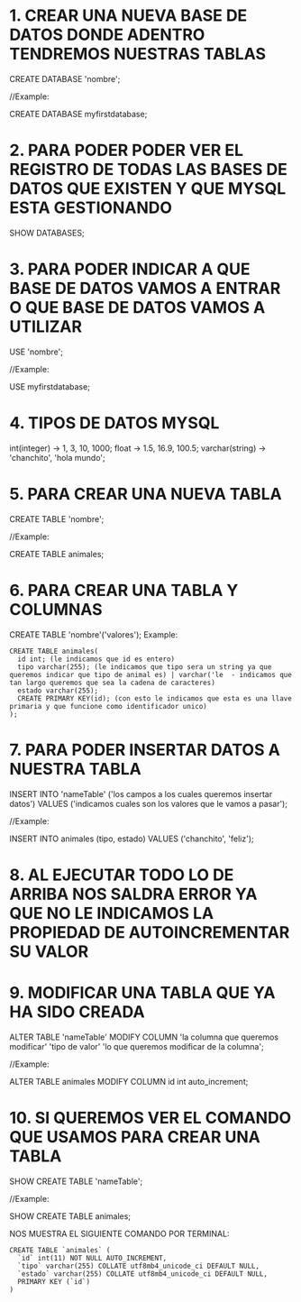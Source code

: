 # 1. CREAR UNA NUEVA BASE DE DATOS DONDE ADENTRO TENDREMOS NUESTRAS TABLAS

CREATE DATABASE 'nombre';

//Example:

CREATE DATABASE myfirstdatabase;

# 2. PARA PODER PODER VER EL REGISTRO DE TODAS LAS BASES DE DATOS QUE EXISTEN Y QUE MYSQL ESTA GESTIONANDO

SHOW DATABASES;

# 3. PARA PODER INDICAR A QUE BASE DE DATOS VAMOS A ENTRAR O QUE BASE DE DATOS VAMOS A UTILIZAR

USE 'nombre';

//Example:

USE myfirstdatabase;

# 4. TIPOS DE DATOS MYSQL

int(integer) -> 1, 3, 10, 1000;
float -> 1.5, 16.9, 100.5;
varchar(string) -> 'chanchito', 'hola mundo';

# 5. PARA CREAR UNA NUEVA TABLA

CREATE TABLE 'nombre';

//Example:

CREATE TABLE animales;

# 6. PARA CREAR UNA TABLA Y COLUMNAS

CREATE TABLE 'nombre'('valores');   Example:

~~~
CREATE TABLE animales(
  id int; (le indicamos que id es entero)
  tipo varchar(255); (le indicamos que tipo sera un string ya que queremos indicar que tipo de animal es) | varchar('le  - indicamos que tan largo queremos que sea la cadena de caracteres)
  estado varchar(255);
  CREATE PRIMARY KEY(id); (con esto le indicamos que esta es una llave primaria y que funcione como identificador unico)
);
~~~

# 7. PARA PODER INSERTAR DATOS A NUESTRA TABLA

INSERT INTO 'nameTable' ('los campos a los cuales queremos insertar datos') VALUES ('indicamos cuales son los valores que le vamos a pasar');

//Example:

INSERT INTO animales (tipo, estado) VALUES ('chanchito', 'feliz');

# 8. AL EJECUTAR TODO LO DE ARRIBA NOS SALDRA ERROR YA QUE NO LE INDICAMOS LA PROPIEDAD DE AUTOINCREMENTAR SU VALOR

# 9. MODIFICAR UNA TABLA QUE YA HA SIDO CREADA

ALTER TABLE 'nameTable' MODIFY COLUMN 'la columna que queremos modificar' 'tipo de valor' 'lo que queremos modificar de la columna';

//Example:

ALTER TABLE animales MODIFY COLUMN id int auto_increment;

# 10. SI QUEREMOS VER EL COMANDO QUE USAMOS PARA CREAR UNA TABLA

SHOW CREATE TABLE 'nameTable';

//Example:

SHOW CREATE TABLE animales;

NOS MUESTRA EL SIGUIENTE COMANDO POR TERMINAL:

~~~
CREATE TABLE `animales` (
  `id` int(11) NOT NULL AUTO_INCREMENT,
  `tipo` varchar(255) COLLATE utf8mb4_unicode_ci DEFAULT NULL,
  `estado` varchar(255) COLLATE utf8mb4_unicode_ci DEFAULT NULL,
  PRIMARY KEY (`id`)
)
~~~
